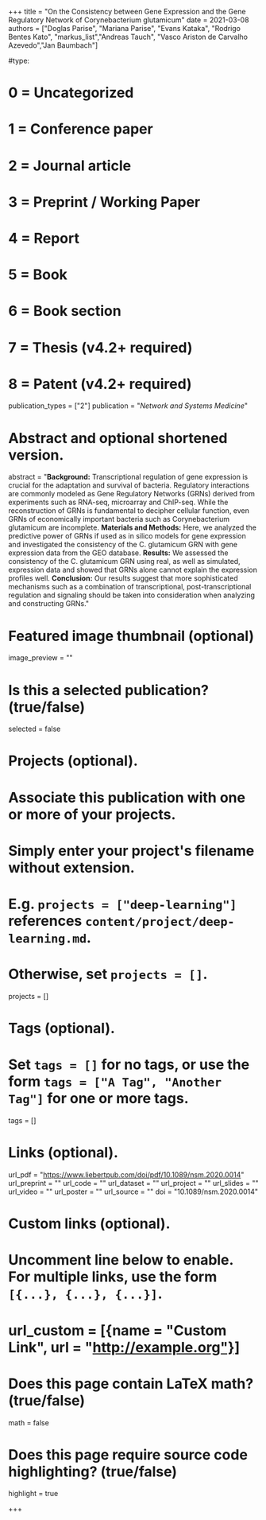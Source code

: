 +++
title = "On the Consistency between Gene Expression and the Gene Regulatory Network of Corynebacterium glutamicum"
date = 2021-03-08
authors = ["Doglas Parise", "Mariana Parise", "Evans Kataka", "Rodrigo Bentes Kato", "markus_list","Andreas Tauch", "Vasco Ariston de Carvalho Azevedo","Jan Baumbach"]

#type:
#    0 = Uncategorized
#    1 = Conference paper
#    2 = Journal article
#    3 = Preprint / Working Paper
#    4 = Report
#    5 = Book
#    6 = Book section
#    7 = Thesis (v4.2+ required)
#    8 = Patent (v4.2+ required)
publication_types = ["2"]
publication = "*Network and Systems Medicine*"

# Abstract and optional shortened version.
abstract = "**Background:** Transcriptional regulation of gene expression is crucial for the adaptation and survival of bacteria. Regulatory interactions are commonly modeled as Gene Regulatory Networks (GRNs) derived from experiments such as RNA-seq, microarray and ChIP-seq. While the reconstruction of GRNs is fundamental to decipher cellular function, even GRNs of economically important bacteria such as Corynebacterium glutamicum are incomplete. **Materials and Methods:** Here, we analyzed the predictive power of GRNs if used as in silico models for gene expression and investigated the consistency of the C. glutamicum GRN with gene expression data from the GEO database. **Results:** We assessed the consistency of the C. glutamicum GRN using real, as well as simulated, expression data and showed that GRNs alone cannot explain the expression profiles well. **Conclusion:** Our results suggest that more sophisticated mechanisms such as a combination of transcriptional, post-transcriptional regulation and signaling should be taken into consideration when analyzing and constructing GRNs."

# Featured image thumbnail (optional)
image_preview = ""

# Is this a selected publication? (true/false)
selected = false

# Projects (optional).
#   Associate this publication with one or more of your projects.
#   Simply enter your project's filename without extension.
#   E.g. `projects = ["deep-learning"]` references `content/project/deep-learning.md`.
#   Otherwise, set `projects = []`.
projects = []

# Tags (optional).
#   Set `tags = []` for no tags, or use the form `tags = ["A Tag", "Another Tag"]` for one or more tags.
tags = []

# Links (optional).
url_pdf = "https://www.liebertpub.com/doi/pdf/10.1089/nsm.2020.0014"
url_preprint = ""
url_code = ""
url_dataset = ""
url_project = ""
url_slides = ""
url_video = ""
url_poster = ""
url_source = ""
doi = "10.1089/nsm.2020.0014"

# Custom links (optional).
#   Uncomment line below to enable. For multiple links, use the form `[{...}, {...}, {...}]`.
# url_custom = [{name = "Custom Link", url = "http://example.org"}]

# Does this page contain LaTeX math? (true/false)
math = false

# Does this page require source code highlighting? (true/false)
highlight = true

+++
